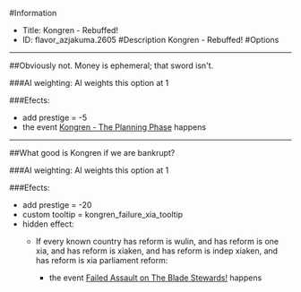 #Information
 - Title: Kongren - Rebuffed!
 - ID: flavor_azjakuma.2605
#Description
Kongren - Rebuffed!
#Options

___
##Obviously not. Money is ephemeral; that sword isn't.

###AI weighting:
AI weights this option at 1


###Efects:<ul><li>add prestige = -5</li><li>the event [Kongren - The Planning Phase](../events/kongren_the_planning_phase.md) happens</li></ul>

___
##What good is Kongren if we are bankrupt?

###AI weighting:
AI weights this option at 1


###Efects:<ul><li>add prestige = -20</li><li>custom tooltip = kongren_failure_xia_tooltip</li><li>hidden effect:</li><ul><li>If every known country has reform is wulin, and has reform is one xia, and has reform is xiaken, and has reform is indep xiaken, and has reform is xia parliament reform:</li><ul><li>the event [Failed Assault on The Blade Stewards!](../events/failed_assault_on_the_blade_stewards.md) happens</li></ul></ul></ul>

